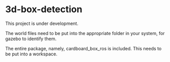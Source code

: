 # 3d-box-detection

This project is under development. 

The world files need to be put into the appropriate folder in your system, for gazebo to identify them.

The entire package, namely, cardboard_box_ros is included. This needs to be put into a workspace.
